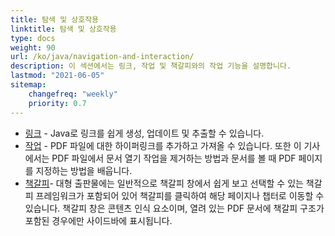 ```yaml
---
title: 탐색 및 상호작용 
linktitle: 탐색 및 상호작용
type: docs
weight: 90
url: /ko/java/navigation-and-interaction/
description: 이 섹션에서는 링크, 작업 및 책갈피와의 작업 기능을 설명합니다.
lastmod: "2021-06-05"
sitemap:
    changefreq: "weekly"
    priority: 0.7
---
```


- [링크](/pdf/ko/java/links/) - Java로 링크를 쉽게 생성, 업데이트 및 추출할 수 있습니다.
- [작업](/pdf/ko/java/actions/) - PDF 파일에 대한 하이퍼링크를 추가하고 가져올 수 있습니다. 또한 이 기사에서는 PDF 파일에서 문서 열기 작업을 제거하는 방법과 문서를 볼 때 PDF 페이지를 지정하는 방법을 배웁니다.
- [책갈피](/pdf/ko/java/bookmarks/)- 대형 출판물에는 일반적으로 책갈피 창에서 쉽게 보고 선택할 수 있는 책갈피 프레임워크가 포함되어 있어 책갈피를 클릭하여 해당 페이지나 챕터로 이동할 수 있습니다. 책갈피 창은 콘텐츠 인식 요소이며, 열려 있는 PDF 문서에 책갈피 구조가 포함된 경우에만 사이드바에 표시됩니다.
